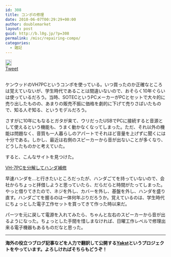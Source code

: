 ```yaml
---
id: 308
title: コンポの修理
date: 2010-06-07T00:29:29+00:00
author: doublemarket
layout: post
guid: http://b.l0g.jp/?p=308
permalink: /misc/repairing-compo/
categories:
  - 雑記
---
```

<div class='wp_social_bookmarking_light'>
  <div class="wsbl_hatena_button">
    <a href="http://b.hatena.ne.jp/entry/http://b.l0g.jp/misc/repairing-compo/" class="hatena-bookmark-button" data-hatena-bookmark-title="コンポの修理" data-hatena-bookmark-layout="standard" title="このエントリーをはてなブックマークに追加"> <img src="//b.hatena.ne.jp/images/entry-button/button-only@2x.png" alt="このエントリーをはてなブックマークに追加" width="20" height="20" style="border: none;" /></a>
  </div>
  
  <div class="wsbl_facebook_like">
    <div id="fb-root">
    </div><fb:like href="http://b.l0g.jp/misc/repairing-compo/" layout="button_count" action="like" width="100" share="false" show_faces="false" ></fb:like>
  </div>
  
  <div class="wsbl_twitter">
    <a href="https://twitter.com/share" class="twitter-share-button"{count} data-url="http://b.l0g.jp/misc/repairing-compo/" data-text="コンポの修理" data-via="dblmkt " data-lang="ja">Tweet</a>
  </div>
  
  <div class="wsbl_google_plus_one">
    <g:plusone size="medium" annotation="none" href="http://b.l0g.jp/misc/repairing-compo/" ></g:plusone>
  </div>
</div>

<br class='wp_social_bookmarking_light_clear' />

ケンウッドのVH7PCというコンポを使っている。いつ買ったのか正確なところは覚えていないが、学生時代であることは間違いないので、おそらく10年ぐらいは使っているだろう。当時、SOTECというPCメーカーがPCとセットで大々的に売り出したものの、あまりの販売不振に価格を劇的に下げて売りさばいたもので、知る人ぞ知る、というモデルだろう。

さすがに10年にもなるとガタが来て、ウリだったUSBでPCに接続すると音源として使えるという機能も、うまく動かなくなってしまった。ただ、それ以外の機能は問題なく、音質も一人暮らしのアパートでそれほど音量を上げずに聞くには十分である。しかし、最近は右側のスピーカーから音が出ないことが多くなり、どうしたものかと考えていた。

すると、こんなサイトを見つけた。

<a title="パーマネントリンク VH-7PCを分解してハンダ補修" rel="bookmark" href="http://blog.macfeeling.com/old_article/vh-7pc"><span style="font-weight: normal;">VH-7PCを分解してハンダ補修</span></a>

<span style="font-weight: normal;">早速ハンダを…と行きたいところだったが、ハンダごてを持っていないので、会社からちょっと拝借しようと思っていたら、だらだらと時間がたってしまった。やっと借りてきたので、ネジを外し、カバーを外し、基盤を外し、ハンダを盛り直す。ハンダごてを握るのは一体何年ぶりだろうか。覚えているのは、学生時代にちょっとした電子工作セットを買ってきて作った時以来だ。</span>

<span style="font-weight: normal;">パーツを元に戻して電源を入れてみたら、ちゃんと左右のスピーカーから音が出るようになった。ちょっとした手間を惜しまなければ、日曜工作レベルで修理出来る電子機器もあるものだなと思った。</span>

* * *

**海外の役立つブログ記事などを人力で翻訳して公開する[Yakst](https://yakst.com/ja)というプロジェクトをやっています。よろしければそちらもどうぞ！**